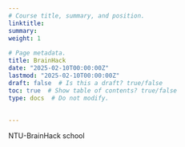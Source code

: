 ```yaml
---
# Course title, summary, and position.
linktitle: 
summary: 
weight: 1
 
# Page metadata.
title: BrainHack
date: "2025-02-10T00:00:00Z"
lastmod: "2025-02-10T00:00:00Z"
draft: false  # Is this a draft? true/false
toc: true  # Show table of contents? true/false
type: docs  # Do not modify.
 
 
---
```

 
NTU-BrainHack school
